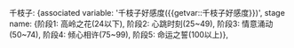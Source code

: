 千枝子: {associated variable: '千枝子好感度({{getvar::千枝子好感度}})', stage name: {阶段1: 高岭之花(24以下), 阶段2: 心跳时刻(25~49), 阶段3: 情意涌动(50~74), 阶段4: 倾心相许(75~99), 阶段5: 命运之誓(100以上)},